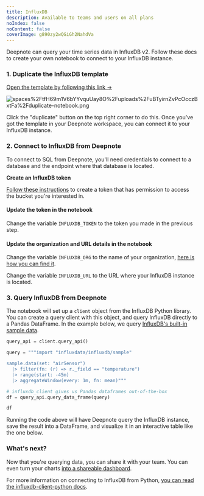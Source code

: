 ```yaml
---
title: InfluxDB
description: Available to teams and users on all plans
noIndex: false
noContent: false
coverImage: g890zy2wQGiGh2NahdVa
---
```


Deepnote can query your time series data in InfluxDB v2. Follow these docs to create your own notebook to connect to your InfluxDB instance.

### 1. Duplicate the InfluxDB template

[Open the template by following this link ->](https://deepnote.com/workspace/Deepnote-Templates-71742312-24f2-4c10-9bf7-786d17280b92/project/Query-InfluxDB-from-Deepnote-46097291-95c8-4a64-a247-541975d8aadc/%2Fnotebook.ipynb)

![spaces%2FtfH69m1V6bYYvquUay8O%2Fuploads%2FuBTyirnZvPcOcczBxtFa%2Fduplicate-notebook.png](https://media.graphassets.com/VoHNl6juQ5qUFurTn0DR)

Click the "duplicate" button on the top right corner to do this. Once you've got the template in your Deepnote workspace, you can connect it to your InfluxDB instance.

### 2. Connect to InfluxDB from Deepnote

To connect to SQL from Deepnote, you'll need credentials to connect to a database and the endpoint where that database is located.

**Create an InfluxDB token**

[Follow these instructions](https://docs.influxdata.com/influxdb/cloud/security/tokens/create-token/) to create a token that has permission to access the bucket you're interested in.

#### Update the token in the notebook

Change the variable `INFLUXDB_TOKEN` to the token you made in the previous step.

#### Update the organization and URL details in the notebook

Change the variable `INFLUXDB_ORG` to the name of your organization, [here is how you can find it](https://docs.influxdata.com/influxdb/v2.2/organizations/view-orgs/).

Change the variable `INFLUXDB_URL` to the URL where your InfluxDB instance is located.

### 3. Query InfluxDB from Deepnote

The notebook will set up a `client` object from the InfluxDB Python library. You can create a query client with this object, and query InfluxDB directly to a Pandas DataFrame. In the example below, we query [InfluxDB's built-in sample data](https://docs.influxdata.com/influxdb/v2.2/reference/sample-data/#air-sensor-sample-data).

```python
query_api = client.query_api()

query = """import "influxdata/influxdb/sample"

sample.data(set: "airSensor")
  |> filter(fn: (r) => r._field == "temperature")
  |> range(start: -45m)
  |> aggregateWindow(every: 1m, fn: mean)"""

# influxdb_client gives us Pandas dataframes out-of-the-box
df = query_api.query_data_frame(query)

df
```

Running the code above will have Deepnote query the InfluxDB instance, save the result into a DataFrame, and visualize it in an interactive table like the one below.

<Embed url="https://embed.deepnote.com/f1bda07e-1467-4298-955b-41b55e97fc75/299ab3c5-886e-4c29-9b86-04bda8b30e8f/0b9e56b351314e729b9cd10168c4e665?height=577" />

### What's next?

Now that you're querying data, you can share it with your team. You can even turn your charts [into a shareable dashboard](/docs/publish-projects).

For more information on connecting to InfluxDB from Python, [you can read the influxdb-client-python docs](https://github.com/influxdata/influxdb-client-python).
